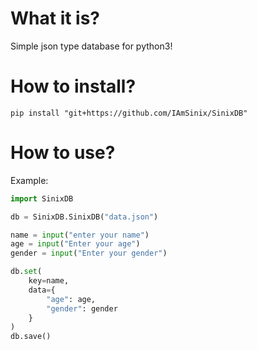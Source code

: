 # What it is?
Simple json type database for python3!

# How to install?
```
pip install "git+https://github.com/IAmSinix/SinixDB"
```

# How to use?
Example:
```python
import SinixDB

db = SinixDB.SinixDB("data.json")

name = input("enter your name")
age = input("Enter your age")
gender = input("Enter your gender")

db.set(
    key=name,
    data={
        "age": age,
        "gender": gender
    }
)
db.save()
```


